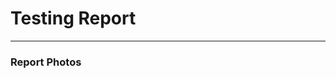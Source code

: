 <h1>Testing Report</h1>
<hr>
<h3>Report Photos</h3>
<img href="![Screenshot 2023-12-19 234243](https://github.com/Jaiwincr7/Assignment_CrossBrowser/assets/104194298/336a49d4-d534-4492-979f-037d1fb41ea6)
">
